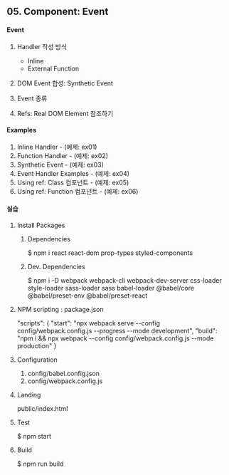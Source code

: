 ## 05. Component: Event


#### Event
1. Handler 작성 방식

    - Inline
    - External Function

2. DOM Event 합성: Synthetic Event
3. Event 종류
4. Refs: Real DOM Element 참조하기


#### Examples
1. Inline Handler - (예제: ex01)
2. Function Handler - (예제: ex02)
3. Synthetic Event - (예제: ex03)
4. Event Handler Examples - (예제: ex04)
5. Using ref: Class 컴포넌트 - (예제: ex05)
6. Using ref: Function 컴포넌트 - (예제: ex06)

#### 실습
1. Install Packages
   
   1) Dependencies

        $ npm i react react-dom prop-types styled-components

   2) Dev. Dependencies
   
        $ npm i -D webpack webpack-cli webpack-dev-server css-loader style-loader sass-loader sass babel-loader @babel/core @babel/preset-env @babel/preset-react


2. NPM scripting : package.json

    "scripts": {
        "start": "npx webpack serve --config config/webpack.config.js --progress --mode development",
        "build": "npm i && npx webpack --config config/webpack.config.js --mode production"
    } 


3. Configuration

    1) config/babel.config.json
    2) config/webpack.config.js


4. Landing

    public/index.html


5. Test

    $ npm start


6. Build

    $ npm run build 